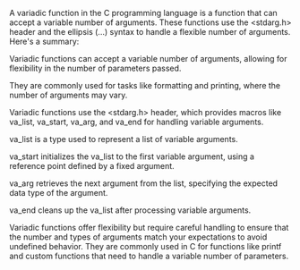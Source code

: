 A variadic function in the C programming language is a function that can accept a variable number of arguments. These functions use the <stdarg.h> header and the ellipsis (...) syntax to handle a flexible number of arguments. Here's a summary:

Variadic functions can accept a variable number of arguments, allowing for flexibility in the number of parameters passed.

They are commonly used for tasks like formatting and printing, where the number of arguments may vary.

Variadic functions use the <stdarg.h> header, which provides macros like va_list, va_start, va_arg, and va_end for handling variable arguments.

va_list is a type used to represent a list of variable arguments.

va_start initializes the va_list to the first variable argument, using a reference point defined by a fixed argument.

va_arg retrieves the next argument from the list, specifying the expected data type of the argument.

va_end cleans up the va_list after processing variable arguments.

Variadic functions offer flexibility but require careful handling to ensure that the number and types of arguments match your expectations to avoid undefined behavior. They are commonly used in C for functions like printf and custom functions that need to handle a variable number of parameters.
